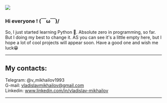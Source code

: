 ![](https://komarev.com/ghpvc/?username=vmih101&style=flat-square)

### Hi everyone ! (￣ω￣)/

So, I just started learning Python 🤯. Absolute zero in programming, so far. But I doing my best to change it. AS you can see it's a little empty here, but I hope a lot of cool projects will appear soon. Have a good one and wish me luck😁
<hr>

## My contacts:<br>
Telegram: @v_mikhailov1993 <br>
G-mail: vladislavmikhailov@gmail.com <br>
Linkedin: www.linkedin.com/in/vladislav-mikhailov <br>
<hr>
